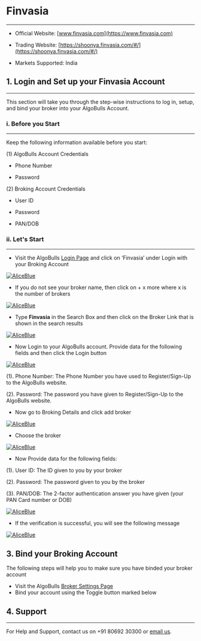 # Finvasia

---

* Official Website: [www.finvasia.com](https://www.finvasia.com)

* Trading Website: [https://shoonya.finvasia.com/#/](https://shoonya.finvasia.com/#/)

* Markets Supported: India

## 1. Login and Set up your Finvasia Account

---

This section will take you through the step-wise instructions to log in, setup, and bind your broker into your AlgoBulls Account.

### i. Before you Start

---

Keep the following information available before you start:

(1) AlgoBulls Account Credentials

* Phone Number

* Password

(2) Broking Account Credentials

* User ID
      
* Password
      
* PAN/DOB

### ii. Let's Start

---

* Visit the AlgoBulls [Login Page](https://app.algobulls.com/user/login) and click on ‘Finvasia’ under Login with your Broking Account

[ ![AliceBlue](imgs/algo_home.png "Click to Enlarge or Ctrl+Click to open in a new Tab") ](imgs/algo_home.png)

* If you do not see your broker name, then click on + x more where x is the number of brokers

[ ![AliceBlue](imgs/finvasia/search_broker.png "Click to Enlarge or Ctrl+Click to open in a new Tab") ](imgs/finvasia/search_broker.png)

* Type **Finvasia** in the Search Box and then click on the Broker Link that is shown in the search results

[ ![AliceBlue](imgs/finvasia/search_broker_2.png "Click to Enlarge or Ctrl+Click to open in a new Tab") ](imgs/finvasia/search_broker_2.png)

* Now Login to your AlgoBulls account. Provide data for the following fields and then click the Login button

[ ![AliceBlue](imgs/sign-in-2.png "Click to Enlarge or Ctrl+Click to open in a new Tab") ](imgs/sign-in-2.png)

(1). Phone Number: The Phone Number you have used to Register/Sign-Up to the AlgoBulls website.

(2). Password: The password you have given to Register/Sign-Up to the AlgoBulls website.

* Now go to Broking Details and click add broker

[ ![AliceBlue](imgs/brokingdetails.png "Click to Enlarge or Ctrl+Click to open in a new Tab") ](imgs/brokingdetails.png)

* Choose the broker

[ ![AliceBlue](imgs/finvasia/search_finvasia.png "Click to Enlarge or Ctrl+Click to open in a new Tab") ](imgs/finvasia/search_finvasia.png)

* Now Provide data for the following fields:

(1). User ID: The ID given to you by your broker

(2). Password: The password given to you by the broker

(3). PAN/DOB: The 2-factor authentication answer you have given (your PAN Card number or DOB)

[ ![AliceBlue](imgs/finvasia/finvasia_creds.png "Click to Enlarge or Ctrl+Click to open in a new Tab") ](imgs/finvasia/finvasia_creds.png)

* If the verification is successful, you will see the following message

[ ![AliceBlue](imgs/finvasia/finvasia_broker_added.png "Click to Enlarge or Ctrl+Click to open in a new Tab") ](imgs/finvasia/finvasia_broker_added.png)

## 3. Bind your Broking Account
The following steps will help you to make sure you have binded your broker account
* Visit the AlgoBulls [Broker Settings Page](https://app.algobulls.com/account/broking)
* Bind your account using the Toggle button marked below


## 4. Support

---
For Help and Support, contact us on +91 80692 30300 or [email us](mailto:support@algobulls.com).
